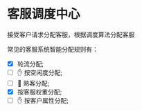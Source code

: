 # 客服调度中心

接受客户请求分配客服，根据调度算法分配客服

常见的客服系统智能分配规则有：

- [x] 轮流分配;
- [ ] ✋ 按空闲度分配;
- [ ] 🏃 熟客分配;
- [x] 按客服权重分配;
- [ ] ✋ 按客户属性分配;